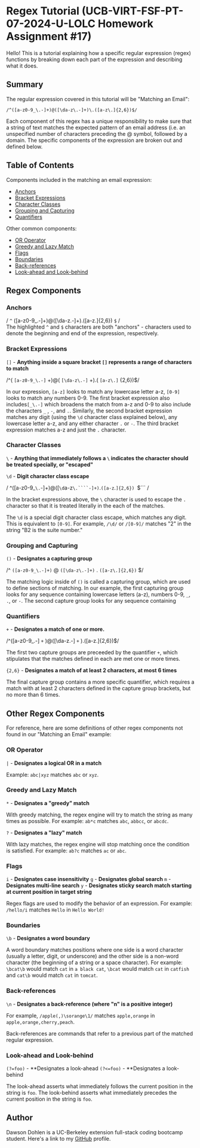 # Regex Tutorial (UCB-VIRT-FSF-PT-07-2024-U-LOLC Homework Assignment #17)

Hello! This is a tutorial explaining how a specific regular expression (regex) functions by breaking down each part of the expression and describing what it does.

## Summary

The regular expression covered in this tutorial will be "Matching an Email":

```/^([a-z0-9_\.-]+)@([\da-z\.-]+)\.([a-z\.]{2,6})$/```

Each component of this regex has a unique responsibility to make sure that a string of text matches the expected pattern of an email address (i.e. an unspecified number of characters preceding the @ symbol, followed by a domain.  The specific components of the expression are broken out and defined below.   

## Table of Contents
Components included in the matching an email expression: 
- [Anchors](#anchors)
- [Bracket Expressions](#bracket-expressions)
- [Character Classes](#character-classes)
- [Grouping and Capturing](#grouping-and-capturing)
- [Quantifiers](#quantifiers)


Other common components:
- [OR Operator](#or-operator)
- [Greedy and Lazy Match](#greedy-and-lazy-match)
- [Flags](#flags)
- [Boundaries](#boundaries)
- [Back-references](#back-references)
- [Look-ahead and Look-behind](#look-ahead-and-look-behind)

## Regex Components

### Anchors
/  ```^``` ([a-z0-9_\.-]+)@([\da-z\.-]+)\.([a-z\.]{2,6}) ```$``` /<br>
The highlighted ```^``` and ```$``` characters are both "anchors" - characters used to denote the beginning and end of the expression, respectively.  


### Bracket Expressions
```[]``` - **Anything inside a square bracket ```[]``` represents a range of characters to match**

/^( ```[a-z0-9_\.-]``` +)@( ```[\da-z\.-]``` +)\.( ```[a-z\.]``` {2,6})$/

In our expression, ```[a-z]``` looks to match any lowercase letter a-z, ```[0-9]``` looks to match any numbers 0-9.  The first bracket expression also includes```[_\.-]``` which broadens the match from a-z and 0-9 to also include the characters ```_``` , ```-```, and ```.```.  Similarly, the second bracket expression matches any digit (using the ```\d``` character class explained below), any lowercase letter a-z, and any either character ```.``` or ```-```. The third bracket expression matches a-z and just the ```.``` character.

### Character Classes
```\``` - **Anything that immediately follows a ```\``` indicates the character should be treated specially, or "escaped"**

```\d``` - **Digit character class escape**

/  ^([a-z0-9_```\.```-]+)@([```\d```a-z```\.````-]+)```\.```([a-z```\.```]{2,6}) ```$``` /<br>

In the bracket expressions above, the ```\``` character is used to escape the ```.``` character so that it is treated literally in the each of the matches.  

The ```\d``` is a special digit character class escape, which matches any digit.  This is equivalent to ```[0-9]```. For example, ```/\d/``` or ```/[0-9]/``` matches "2" in the string "B2 is the suite number."


### Grouping and Capturing
```()``` - **Designates a capturing group**

/^ ```([a-z0-9_\.-]+)``` @ ```([\da-z\.-]+)``` \. ```([a-z\.]{2,6})```   $/<br>

The matching logic inside of ```()``` is called a capturing group, which are used to define sections of matching.  In our example, the first capturing group looks for any sequence containing lowercase letters (a-z), numbers 0-9, ```_```, ```.```, or ```-```.  The second capture group looks for any sequence containing 

### Quantifiers
```+``` - **Designates a match of one or more.**

/^([a-z0-9_\.-] ```+``` )@([\da-z\.-] ```+``` )\.([a-z\.]{2,6})$/ <br>

The first two capture groups are preceeded by the quantifier ```+```, which stipulates that the matches defined in each are met one or more times. 

```{2,6}``` - **Designates a match of at least 2 characters, at most 6 times**

The final capture group contains a more specific quantifier, which requires a match with at least 2 characters defined in the capture group brackets, but no more than 6 times. 


## Other Regex Components 
For reference, here are some definitions of other regex components not found in our "Matching an Email" example: 

### OR Operator

```|``` - **Designates a logical OR in a match**

Example: ```abc|xyz``` matches ```abc``` or ```xyz```.

### Greedy and Lazy Match

```*``` - **Designates a "greedy" match**

With greedy matching, the regex engine will try to match the string as many times as possible.  For example: ```ab*c``` matches ```abc```, ```abbcc```, or ```abcdc```.

```?``` - **Designates a "lazy" match**

With lazy matches, the regex engine will stop matching once the condition is satisfied. For example: ```ab?c``` matches ```ac``` or ```abc```.

### Flags

```i``` - **Designates case insensitivity**
```g``` - **Designates global search**
```m``` - **Designates multi-line search**
```y``` - **Designates sticky search match starting at current position in target string**

Regex flags are used to modify the behavior of an expression. For example: ```/hello/i``` matches ```Hello``` in ```Hello World!```

### Boundaries

```\b``` - **Designates a word boundary** 

A word boundary matches positions where one side is a word character (usually a letter, digit, or underscore) and the other side is a non-word character (the beginning of a string or a space character). For example: ```\bcat\b``` would match ```cat``` in ```a black cat```, ```\bcat``` would match ```cat``` in ```catfish``` and ```cat\b``` would match ```cat``` in ```tomcat```.

### Back-references

```\n``` - **Designates a back-reference (where "n" is a positive integer)**

For example, ```/apple(,)\sorange\1/``` matches ```apple,orange``` in ```apple,orange,cherry,peach```.

Back-references are commands that refer to a previous part of the matched regular expression. 

### Look-ahead and Look-behind

```(?=foo)``` - **Designates a look-ahead
```(?<=foo)``` - **Designates a look-behind

The look-ahead asserts what immediately follows the current position in the string is ```foo```.
The look-behind asserts what immediately precedes the current position in the string is ```foo```.

## Author

Dawson Dohlen is a UC-Berkeley extension full-stack coding bootcamp student.
Here's a link to my [GitHub](https://github.com/dawsofd) profile.

